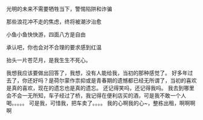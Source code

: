 光明的未来不需要牺牲当下，警惕陷阱和诈骗

那些浪花冲不走的焦虑，终将被潮汐治愈

小鱼小鱼快快游，四面八方是自由

承认吧，你也会对不合理的要求感到红温

抬头一片苍茫月，是我生生不死心。

我想我应该要做出回答了，我想，没有人能给我，当初的那种感觉了。
好多年过去了，你还好吗？是荷尔蒙作祟抑或是青春期的遗憾都已经无所谓了，当初的喜欢是真的喜欢，现在的遗忘也是真的遗忘。
还记得笑吗，还记得我吗。
我去到哪里会不会一无所知，车子经过了桥，我记得在便利店买的酒，可是我不敢一个人喝。。。。。
可是我，可惜我，把车卖了。。。。
我的心啊我的心~，整栋出租，啊啊啊啊

